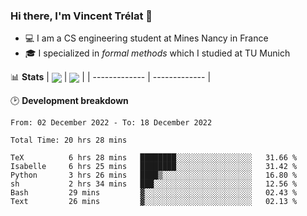 ### Hi there, I'm Vincent Trélat 👋
 - 💻 I am a CS engineering student at Mines Nancy in France
 - 🎓 I specialized in *formal methods* which I studied at TU Munich

📊 **Stats**
| <img align="center" src="https://github-readme-stats.vercel.app/api?username=VTrelat&show_icons=true&include_all_commits=true&theme=tokyonight&hide_border=true" /> | <img align="center" src="https://github-readme-stats.vercel.app/api/top-langs/?username=VTrelat&layout=compact&theme=tokyonight&hide_border=true&exclude_repo=ElevatorSimulator" /> |
| ------------- | ------------- |

🕑 **Development breakdown**
<!--START_SECTION:waka-->

```text
From: 02 December 2022 - To: 18 December 2022

Total Time: 20 hrs 28 mins

TeX          6 hrs 28 mins   ████████░░░░░░░░░░░░░░░░░   31.66 %
Isabelle     6 hrs 25 mins   ████████░░░░░░░░░░░░░░░░░   31.42 %
Python       3 hrs 26 mins   ████▒░░░░░░░░░░░░░░░░░░░░   16.80 %
sh           2 hrs 34 mins   ███░░░░░░░░░░░░░░░░░░░░░░   12.56 %
Bash         29 mins         ▓░░░░░░░░░░░░░░░░░░░░░░░░   02.43 %
Text         26 mins         ▓░░░░░░░░░░░░░░░░░░░░░░░░   02.13 %
```

<!--END_SECTION:waka-->
